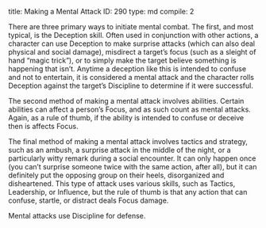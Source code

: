 title:          Making a Mental Attack
ID:             290
type:           md
compile:        2


There are three primary ways to initiate mental combat. The first, and most typical, is the Deception skill. Often used in conjunction with other actions, a character can use Deception to make surprise attacks (which can also deal physical and social damage), misdirect a target’s focus (such as a sleight of hand “magic trick”), or to simply make the target believe something is happening that isn’t. Anytime a deception like this is intended to confuse and not to entertain, it is considered a mental attack and the character rolls Deception against the target’s Discipline to determine if it were successful.

The second method of making a mental attack involves abilities. Certain abilities can affect a person’s Focus, and as such count as mental attacks. Again, as a rule of thumb, if the ability is intended to confuse or deceive then is affects Focus.

The final method of making a mental attack involves tactics and strategy, such as an ambush, a surprise attack in the middle of the night, or a particularly witty remark during a social encounter. It can only happen once (you can’t surprise someone twice with the same action, after all), but it can definitely put the opposing group on their heels, disorganized and disheartened. This type of attack uses various skills, such as Tactics, Leadership, or Influence, but the rule of thumb is that any action that can confuse, startle, or distract deals Focus damage.

Mental attacks use Discipline for defense.